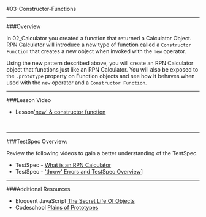 #03-Constructor-Functions
<hr>

###Overview

In 02_Calculator you created a function that returned a Calculator Object.  RPN Calculator will introduce a new type of function called a `Constructor Function` that creates a new object when invoked with the `new` operator.  

Using the new pattern described above, you will create an RPN Calculator object that functions just like an RPN Calculator.  You will also be exposed to the `.prototype` property on Function objects and see how it behaves when used with the `new` operator and a `Constructor Function`.


<hr>


###Lesson Video

- Lesson['new' & constructor function](https://www.youtube.com/watch?v=SQMkQOLlWAw)

<br>
<hr>

###TestSpec Overview:

Review the following videos to gain a better understanding of the TestSpec.

- TestSpec - [What is an RPN Calculator](http://www.youtube.com/watch?v=PoI1sX9F4tA)
- TestSpec - ['throw' Errors and TestSpec Overview](http://www.youtube.com/watch?v=7_Auxy_mRfM)]


<hr>

###Additional Resources

- Eloquent JavaScript [The Secret Life Of Objects](http://eloquentjavascript.net/06_object.html)
- Codeschool [Plains of Prototypes](http://javascript-roadtrip-part3.codeschool.com/levels/5)  
